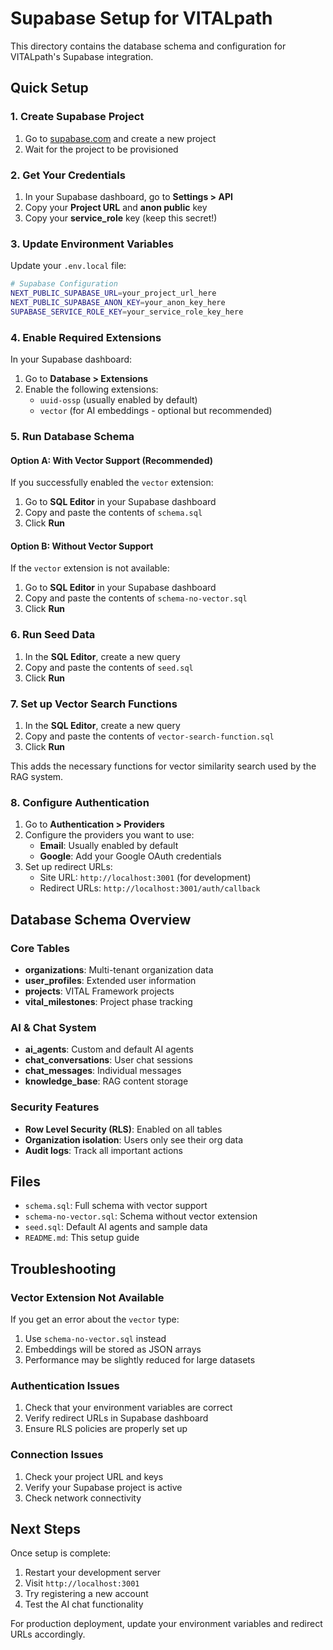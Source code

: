 # Supabase Setup for VITALpath

This directory contains the database schema and configuration for VITALpath's Supabase integration.

## Quick Setup

### 1. Create Supabase Project
1. Go to [supabase.com](https://supabase.com) and create a new project
2. Wait for the project to be provisioned

### 2. Get Your Credentials
1. In your Supabase dashboard, go to **Settings > API**
2. Copy your **Project URL** and **anon public** key
3. Copy your **service_role** key (keep this secret!)

### 3. Update Environment Variables
Update your `.env.local` file:

```bash
# Supabase Configuration
NEXT_PUBLIC_SUPABASE_URL=your_project_url_here
NEXT_PUBLIC_SUPABASE_ANON_KEY=your_anon_key_here
SUPABASE_SERVICE_ROLE_KEY=your_service_role_key_here
```

### 4. Enable Required Extensions
In your Supabase dashboard:
1. Go to **Database > Extensions**
2. Enable the following extensions:
   - `uuid-ossp` (usually enabled by default)
   - `vector` (for AI embeddings - optional but recommended)

### 5. Run Database Schema

#### Option A: With Vector Support (Recommended)
If you successfully enabled the `vector` extension:
1. Go to **SQL Editor** in your Supabase dashboard
2. Copy and paste the contents of `schema.sql`
3. Click **Run**

#### Option B: Without Vector Support
If the `vector` extension is not available:
1. Go to **SQL Editor** in your Supabase dashboard
2. Copy and paste the contents of `schema-no-vector.sql`
3. Click **Run**

### 6. Run Seed Data
1. In the **SQL Editor**, create a new query
2. Copy and paste the contents of `seed.sql`
3. Click **Run**

### 7. Set up Vector Search Functions
1. In the **SQL Editor**, create a new query
2. Copy and paste the contents of `vector-search-function.sql`
3. Click **Run**

This adds the necessary functions for vector similarity search used by the RAG system.

### 8. Configure Authentication
1. Go to **Authentication > Providers**
2. Configure the providers you want to use:
   - **Email**: Usually enabled by default
   - **Google**: Add your Google OAuth credentials
3. Set up redirect URLs:
   - Site URL: `http://localhost:3001` (for development)
   - Redirect URLs: `http://localhost:3001/auth/callback`

## Database Schema Overview

### Core Tables
- **organizations**: Multi-tenant organization data
- **user_profiles**: Extended user information
- **projects**: VITAL Framework projects
- **vital_milestones**: Project phase tracking

### AI & Chat System
- **ai_agents**: Custom and default AI agents
- **chat_conversations**: User chat sessions
- **chat_messages**: Individual messages
- **knowledge_base**: RAG content storage

### Security Features
- **Row Level Security (RLS)**: Enabled on all tables
- **Organization isolation**: Users only see their org data
- **Audit logs**: Track all important actions

## Files

- `schema.sql`: Full schema with vector support
- `schema-no-vector.sql`: Schema without vector extension
- `seed.sql`: Default AI agents and sample data
- `README.md`: This setup guide

## Troubleshooting

### Vector Extension Not Available
If you get an error about the `vector` type:
1. Use `schema-no-vector.sql` instead
2. Embeddings will be stored as JSON arrays
3. Performance may be slightly reduced for large datasets

### Authentication Issues
1. Check that your environment variables are correct
2. Verify redirect URLs in Supabase dashboard
3. Ensure RLS policies are properly set up

### Connection Issues
1. Check your project URL and keys
2. Verify your Supabase project is active
3. Check network connectivity

## Next Steps

Once setup is complete:
1. Restart your development server
2. Visit `http://localhost:3001`
3. Try registering a new account
4. Test the AI chat functionality

For production deployment, update your environment variables and redirect URLs accordingly.

